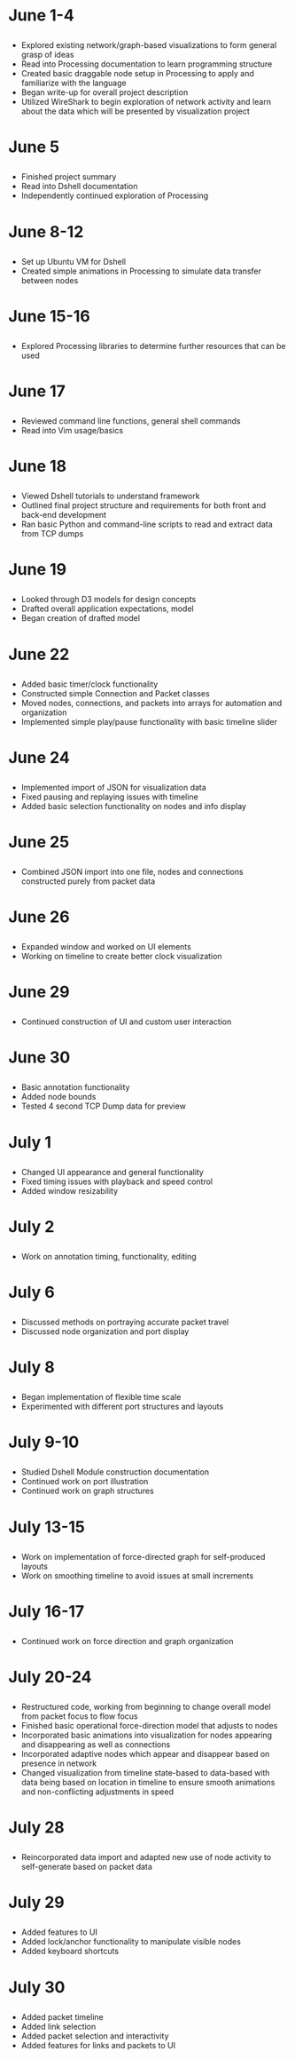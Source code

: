 <h1>

June 1-4

</h1>

-   Explored existing network/graph-based visualizations to form general
    grasp of ideas
-   Read into Processing documentation to learn programming structure
-   Created basic draggable node setup in Processing to apply and
    familiarize with the language
-   Began write-up for overall project description
-   Utilized WireShark to begin exploration of network activity and
    learn about the data which will be presented by visualization
    project

<h1>

June 5

</h1>

-   Finished project summary
-   Read into Dshell documentation
-   Independently continued exploration of Processing

<h1>

June 8-12

</h1>

-   Set up Ubuntu VM for Dshell
-   Created simple animations in Processing to simulate data transfer
    between nodes

<h1>

June 15-16

</h1>

-   Explored Processing libraries to determine further resources that
    can be used

<h1>

June 17

</h1>

-   Reviewed command line functions, general shell commands
-   Read into Vim usage/basics

<h1>

June 18

</h1>

-   Viewed Dshell tutorials to understand framework
-   Outlined final project structure and requirements for both front and
    back-end development
-   Ran basic Python and command-line scripts to read and extract data
    from TCP dumps

<h1>

June 19

</h1>

-   Looked through D3 models for design concepts
-   Drafted overall application expectations, model
-   Began creation of drafted model

<h1>

June 22

</h1>

-   Added basic timer/clock functionality
-   Constructed simple Connection and Packet classes
-   Moved nodes, connections, and packets into arrays for automation and
    organization
-   Implemented simple play/pause functionality with basic timeline
    slider

<h1>

June 24

</h1>

-   Implemented import of JSON for visualization data
-   Fixed pausing and replaying issues with timeline
-   Added basic selection functionality on nodes and info display

<h1>

June 25

</h1>

-   Combined JSON import into one file, nodes and connections
    constructed purely from packet data

<h1>

June 26

</h1>

-   Expanded window and worked on UI elements
-   Working on timeline to create better clock visualization

<h1>

June 29

</h1>

-   Continued construction of UI and custom user interaction

<h1>

June 30

</h1>

-   Basic annotation functionality
-   Added node bounds
-   Tested 4 second TCP Dump data for preview

<h1>

July 1

</h1>

-   Changed UI appearance and general functionality
-   Fixed timing issues with playback and speed control
-   Added window resizability

<h1>

July 2

</h1>

-   Work on annotation timing, functionality, editing

<h1>

July 6

</h1>

-   Discussed methods on portraying accurate packet travel
-   Discussed node organization and port display

<h1>

July 8

</h1>

-   Began implementation of flexible time scale
-   Experimented with different port structures and layouts

<h1>

July 9-10

</h1>

-   Studied Dshell Module construction documentation
-   Continued work on port illustration
-   Continued work on graph structures

<h1>

July 13-15

</h1>

-   Work on implementation of force-directed graph for self-produced
    layouts
-   Work on smoothing timeline to avoid issues at small increments

<h1>

July 16-17

</h1>

-   Continued work on force direction and graph organization

<h1>

July 20-24

</h1>

-   Restructured code, working from beginning to change overall model
    from packet focus to flow focus
-   Finished basic operational force-direction model that adjusts to
    nodes
-   Incorporated basic animations into visualization for nodes appearing
    and disappearing as well as connections
-   Incorporated adaptive nodes which appear and disappear based on
    presence in network
-   Changed visualization from timeline state-based to data-based with
    data being based on location in timeline to ensure smooth animations
    and non-conflicting adjustments in speed

<h1>

July 28

</h1>

-   Reincorporated data import and adapted new use of node activity to
    self-generate based on packet data

<h1>

July 29

</h1>

-   Added features to UI
-   Added lock/anchor functionality to manipulate visible nodes
-   Added keyboard shortcuts

<h1>

July 30

</h1>

-   Added packet timeline
-   Added link selection
-   Added packet selection and interactivity
-   Added features for links and packets to UI